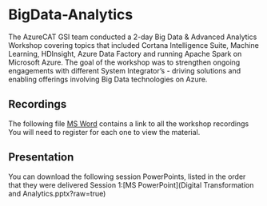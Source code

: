 # BigData-Analytics
The AzureCAT GSI team conducted a 2-day Big Data & Advanced Analytics Workshop covering topics that included Cortana Intelligence Suite, Machine Learning, HDInsight, Azure Data Factory and running Apache Spark on Microsoft Azure.  The goal of the workshop was to strengthen ongoing engagements with different System Integrator’s - driving solutions and enabling offerings involving Big Data technologies on Azure.

## Recordings
The following file [MS Word](BigData-Analytics.docx?raw=true) contains a link to all the workshop recordings
You will need to register for each one to view the material.

## Presentation
You can download the following session PowerPoints, listed in the order that they were delivered
Session 1:[MS PowerPoint](Digital Transformation and Analytics.pptx?raw=true)
